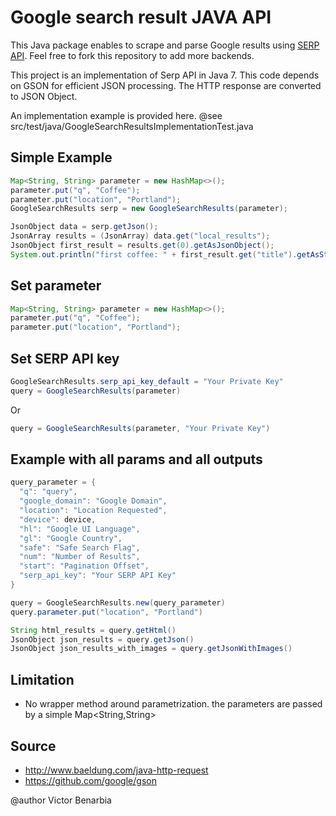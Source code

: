 Google search result JAVA API
===

This Java package enables to scrape and parse Google results using [SERP API](https://serpapi.com). Feel free to fork this repository to add more backends.

This project is an implementation of Serp API in Java 7.
This code depends on GSON for efficient JSON processing.
The HTTP response are converted to JSON Object.

An implementation example is provided here.
@see src/test/java/GoogleSearchResultsImplementationTest.java

## Simple Example
```java
Map<String, String> parameter = new HashMap<>();
parameter.put("q", "Coffee");
parameter.put("location", "Portland");
GoogleSearchResults serp = new GoogleSearchResults(parameter);

JsonObject data = serp.getJson();
JsonArray results = (JsonArray) data.get("local_results");
JsonObject first_result = results.get(0).getAsJsonObject();
System.out.println("first coffee: " + first_result.get("title").getAsString());
```

## Set parameter
```java
Map<String, String> parameter = new HashMap<>();
parameter.put("q", "Coffee");
parameter.put("location", "Portland");
```

## Set SERP API key

```java
GoogleSearchResults.serp_api_key_default = "Your Private Key"
query = GoogleSearchResults(parameter)
```
Or

```java
query = GoogleSearchResults(parameter, "Your Private Key")
```

## Example with all params and all outputs

```java
query_parameter = {
  "q": "query",
  "google_domain": "Google Domain",
  "location": "Location Requested",
  "device": device,
  "hl": "Google UI Language",
  "gl": "Google Country",
  "safe": "Safe Search Flag",
  "num": "Number of Results",
  "start": "Pagination Offset",
  "serp_api_key": "Your SERP API Key"
}

query = GoogleSearchResults.new(query_parameter)
query.parameter.put("location", "Portland")

String html_results = query.getHtml()
JsonObject json_results = query.getJson()
JsonObject json_results_with_images = query.getJsonWithImages()
```

Limitation
---
 - No wrapper method around parametrization.
  the parameters are passed by a simple Map<String,String>

Source
---
 * http://www.baeldung.com/java-http-request
 * https://github.com/google/gson

@author Victor Benarbia